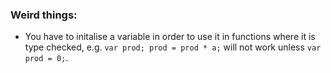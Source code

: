 ### Weird things:
- You have to initalise a variable in order to use it in functions where it is type checked, e.g. `var prod; prod = prod * a;` will not work unless `var prod = 0;`.
